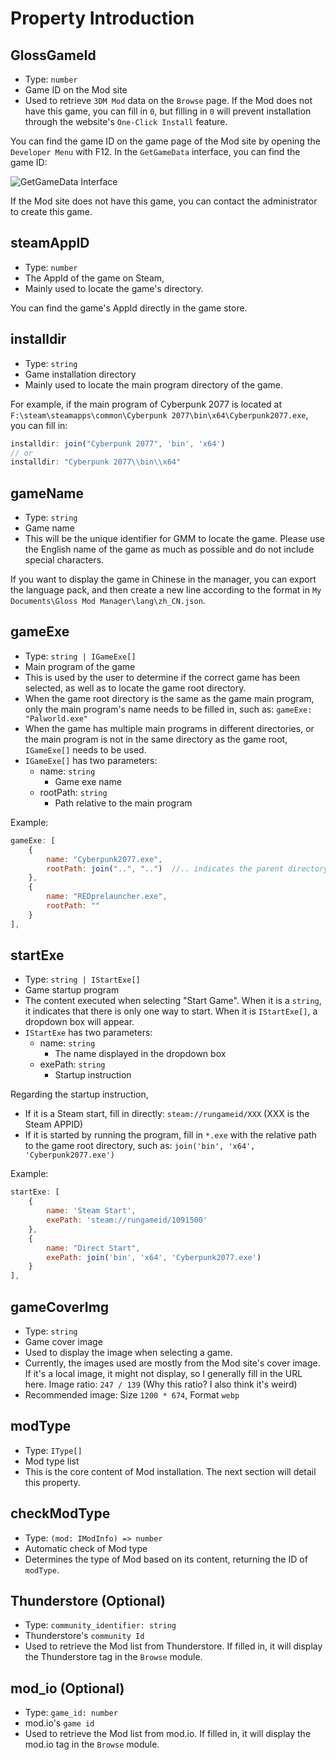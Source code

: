 # Property Introduction

## GlossGameId
- Type: `number`
- Game ID on the Mod site
- Used to retrieve `3DM Mod` data on the `Browse` page. If the Mod does not have this game, you can fill in `0`, but filling in `0` will prevent installation through the website's `One-Click Install` feature.

You can find the game ID on the game page of the Mod site by opening the `Developer Menu` with F12. In the `GetGameData` interface, you can find the game ID:

![GetGameData Interface](https://mod.3dmgame.com/static/upload/mod/202401/MOD65af2f06e8716.png@webp)

If the Mod site does not have this game, you can contact the administrator to create this game.

## steamAppID
- Type: `number`
- The AppId of the game on Steam,
- Mainly used to locate the game's directory.

You can find the game's AppId directly in the game store.

## installdir
- Type: `string`
- Game installation directory
- Mainly used to locate the main program directory of the game.

For example, if the main program of Cyberpunk 2077 is located at `F:\steam\steamapps\common\Cyberpunk 2077\bin\x64\Cyberpunk2077.exe`, you can fill in:
```ts
installdir: join("Cyberpunk 2077", 'bin', 'x64')
// or
installdir: "Cyberpunk 2077\\bin\\x64"
```

## gameName
- Type: `string`
- Game name
- This will be the unique identifier for GMM to locate the game. Please use the English name of the game as much as possible and do not include special characters.

If you want to display the game in Chinese in the manager, you can export the language pack, and then create a new line according to the format in `My Documents\Gloss Mod Manager\lang\zh_CN.json`.

## gameExe
- Type: `string | IGameExe[]`
- Main program of the game
- This is used by the user to determine if the correct game has been selected, as well as to locate the game root directory.
- When the game root directory is the same as the game main program, only the main program's name needs to be filled in, such as: `gameExe: "Palworld.exe"`
- When the game has multiple main programs in different directories, or the main program is not in the same directory as the game root, `IGameExe[]` needs to be used.
- `IGameExe[]` has two parameters:
  - name: `string`
    - Game exe name
  - rootPath: `string`
    - Path relative to the main program

Example:
```js
gameExe: [
    {
        name: "Cyberpunk2077.exe",
        rootPath: join("..", "..")  //.. indicates the parent directory
    },
    {
        name: "REDprelauncher.exe",
        rootPath: ""
    }
],
```

## startExe
- Type: `string | IStartExe[]`
- Game startup program
- The content executed when selecting "Start Game". When it is a `string`, it indicates that there is only one way to start. When it is `IStartExe[]`, a dropdown box will appear.
- `IStartExe` has two parameters:
   - name: `string`
     - The name displayed in the dropdown box
   - exePath: `string`
     - Startup instruction

Regarding the startup instruction,
- If it is a Steam start, fill in directly: `steam://rungameid/XXX` (XXX is the Steam APPID)
- If it is started by running the program, fill in `*.exe` with the relative path to the game root directory, such as: `join('bin', 'x64', 'Cyberpunk2077.exe')`

Example:
```js
startExe: [
    {
        name: 'Steam Start',
        exePath: 'steam://rungameid/1091500'
    },
    {
        name: "Direct Start",
        exePath: join('bin', 'x64', 'Cyberpunk2077.exe')
    }
],
```

## gameCoverImg
- Type: `string`
- Game cover image
- Used to display the image when selecting a game.
- Currently, the images used are mostly from the Mod site's cover image. If it's a local image, it might not display, so I generally fill in the URL here. Image ratio: `247 / 139` (Why this ratio? I also think it's weird)
- Recommended image: Size `1200 * 674`, Format `webp`

## modType
- Type: `IType[]`
- Mod type list
- This is the core content of Mod installation. The next section will detail this property.

## checkModType
- Type: `(mod: IModInfo) => number`
- Automatic check of Mod type
- Determines the type of Mod based on its content, returning the ID of `modType`.

## Thunderstore (Optional)
- Type: `community_identifier: string`
- Thunderstore's `community Id`
- Used to retrieve the Mod list from Thunderstore. If filled in, it will display the Thunderstore tag in the `Browse` module.

## mod_io (Optional)
- Type: `game_id: number`
- mod.io's `game id`
- Used to retrieve the Mod list from mod.io. If filled in, it will display the mod.io tag in the `Browse` module.
